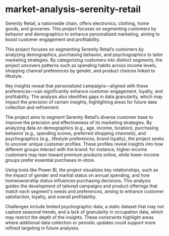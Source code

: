 # market-analysis-serenity-retail
Serenity Retail, a nationwide chain, offers electronics, clothing, home goods, and groceries. This project focuses on segmenting customers by behavior and demographics to enhance personalized marketing, aiming to boost customer engagement and profitability.

This project focuses on segmenting Serenity Retail’s customers by analyzing demographics, purchasing behavior, and psychographics to tailor marketing strategies. By categorizing customers into distinct segments, the project uncovers patterns such as spending habits across income levels, shopping channel preferences by gender, and product choices linked to lifestyle.

Key insights reveal that personalized campaigns—aligned with these preferences—can significantly enhance customer engagement, loyalty, and profitability.
The analysis also identifies gaps in data granularity, which may impact the precision of certain insights, highlighting areas for future data collection and refinement.


The project aims to segment Serenity Retail’s diverse customer base to improve the precision and effectiveness of its marketing strategies. By analyzing data on demographics (e.g., age, income, location), purchasing behavior (e.g., spending scores, preferred shopping channels), and psychographics (e.g., lifestyle preferences, brand loyalty), the project seeks to uncover unique customer profiles. These profiles reveal insights into how different groups interact with the brand: for instance, higher-income customers may lean toward premium products online, while lower-income groups prefer essential purchases in-store.

Using tools like Power BI, the project visualizes key relationships, such as the impact of gender and marital status on annual spending, and how homeownership status influences purchasing decisions. This analysis guides the development of tailored campaigns and product offerings that match each segment's needs and preferences, aiming to enhance customer satisfaction, loyalty, and overall profitability.

Challenges include limited psychographic data, a static dataset that may not capture seasonal trends, and a lack of granularity in occupation data, which may restrict the depth of the insights. These constraints highlight areas where additional data collection or periodic updates could support more refined targeting in future analyses.
